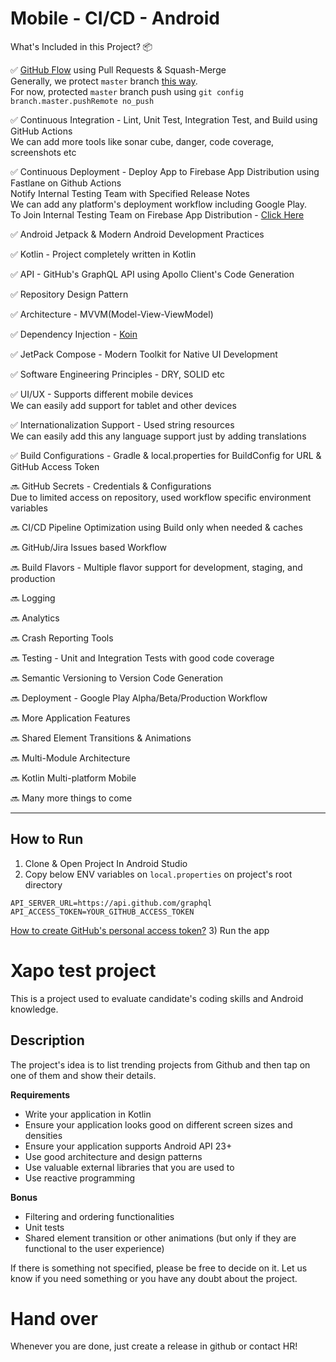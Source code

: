 # Mobile - CI/CD - Android

What's Included in this Project? 📦

✅  [GitHub Flow](https://docs.github.com/en/get-started/quickstart/github-flow) using Pull Requests & Squash-Merge \
    Generally, we protect `master` branch [this way](https://docs.github.com/en/repositories/configuring-branches-and-merges-in-your-repository/defining-the-mergeability-of-pull-requests/about-protected-branches). \
    For now, protected `master` branch push using `git config branch.master.pushRemote no_push`

✅  Continuous Integration - Lint, Unit Test, Integration Test, and Build using GitHub Actions \
    We can add more tools like sonar cube, danger, code coverage, screenshots etc 

✅  Continuous Deployment - Deploy App to Firebase App Distribution using Fastlane on Github Actions \
    Notify Internal Testing Team with Specified Release Notes \
    We can add any platform's deployment workflow including Google Play. \
    To Join Internal Testing Team on Firebase App Distribution - [Click Here](https://appdistribution.firebase.dev/i/b104f9f45f7fd860)

✅  Android Jetpack & Modern Android Development Practices

✅  Kotlin - Project completely written in Kotlin

✅  API - GitHub's GraphQL API using Apollo Client's Code Generation

✅  Repository Design Pattern

✅  Architecture - MVVM(Model-View-ViewModel)

✅  Dependency Injection - [Koin](https://insert-koin.io/)

✅  JetPack Compose - Modern Toolkit for Native UI Development

✅  Software Engineering Principles - DRY, SOLID etc

✅  UI/UX - Supports different mobile devices \
    We can easily add support for tablet and other devices

✅  Internationalization Support - Used string resources \
    We can easily add this any language support just by adding translations

✅  Build Configurations - Gradle & local.properties for BuildConfig for URL & GitHub Access Token

🔜  GitHub Secrets - Credentials & Configurations \
    Due to limited access on repository, used workflow specific environment variables

🔜  CI/CD Pipeline Optimization using Build only when needed & caches

🔜  GitHub/Jira Issues based Workflow

🔜  Build Flavors - Multiple flavor support for development, staging, and production

🔜  Logging 

🔜  Analytics

🔜  Crash Reporting Tools

🔜  Testing - Unit and Integration Tests with good code coverage

🔜  Semantic Versioning to Version Code Generation 

🔜  Deployment - Google Play Alpha/Beta/Production Workflow

🔜  More Application Features

🔜  Shared Element Transitions & Animations

🔜  Multi-Module Architecture 

🔜  Kotlin Multi-platform Mobile

🔜  Many more things to come 

---- 
## How to Run

1) Clone & Open Project In Android Studio
2) Copy below ENV variables on `local.properties` on project's root directory
```
API_SERVER_URL=https://api.github.com/graphql
API_ACCESS_TOKEN=YOUR_GITHUB_ACCESS_TOKEN
```
[How to create GitHub's personal access token?](https://docs.github.com/en/authentication/keeping-your-account-and-data-secure/creating-a-personal-access-token)
3) Run the app



# Xapo test project
This is a project used to evaluate candidate's coding skills and Android knowledge.

## Description
The project's idea is to list trending projects from Github and then tap on one of them and show their details.

**Requirements**
- Write your application in Kotlin
- Ensure your application looks good on different screen sizes and densities
- Ensure your application supports Android API 23+
- Use good architecture and design patterns
- Use valuable external libraries that you are used to
- Use reactive programming

**Bonus** 
- Filtering and ordering functionalities
- Unit tests
- Shared element transition or other animations (but only if they are functional to the user experience)

If there is something not specified, please be free to decide on it. 
Let us know if you need something or you have any doubt about the project.

# Hand over

Whenever you are done, just create a release in github or contact HR!

